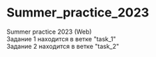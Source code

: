 # Summer_practice_2023
Summer practice 2023 (Web)  
Задание 1 находится в ветке "task_1"  
Задание 2 находится в ветке "task_2"
